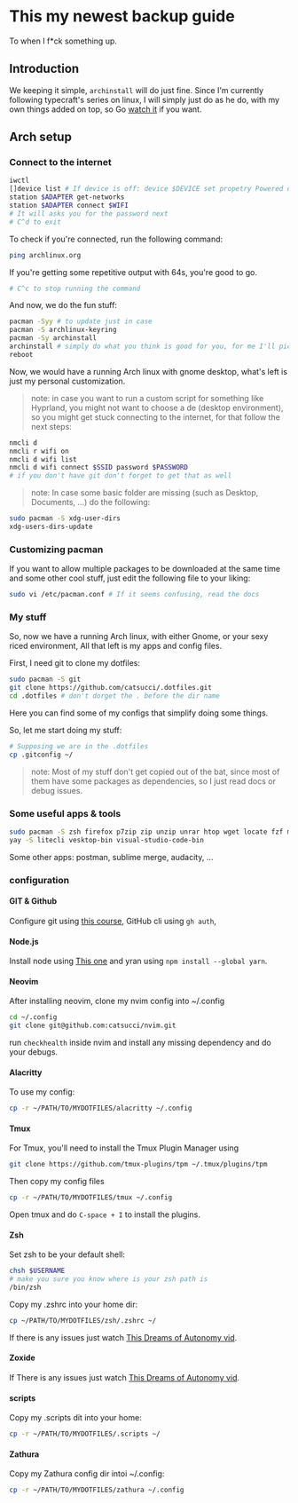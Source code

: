 # This my newest backup guide

To when I f*ck something up.

## Introduction

We keeping it simple, `archinstall` will do just fine.
Since I'm currently following typecraft's series on linux,
I will simply just do as he do, with my own things added on top,
so Go [watch it](https://www.youtube.com/playlist?list=PLsz00TDipIffGKMW4hmzmwXTvARXyJMn8) if you want.

## Arch setup

### Connect to the internet

```bash
iwctl
[]device list # If device is off: device $DEVICE set propetry Powered on
station $ADAPTER get-networks
station $ADAPTER connect $WIFI
# It will asks you for the password next
# C^d to exit
```

To check if you're connected, run the following command:

```bash
ping archlinux.org
```

If you're getting some repetitive output with 64s, you're good to go.

```bash
# C^c to stop running the command
```

And now, we do the fun stuff:

```bash
pacman -Syy # to update just in case
pacman -S archlinux-keyring
pacman -Sy archinstall
archinstall # simply do what you think is good for you, for me I'll pick gnome for the de
reboot
```

Now, we would have a running Arch linux with gnome desktop, what's left is just my personal customization.

> note: in case you want to run a custom script for something like Hyprland, you might not want to choose a de (desktop environment), so you might get stuck connecting to the internet, for that follow the next steps:
```bash
nmcli d
nmcli r wifi on
nmcli d wifi list
nmcli d wifi connect $SSID password $PASSWORD
# if you don't have git don't forget to get that as well
```
> note: In case some basic folder are missing (such as Desktop, Documents, ...) do the following:
```bash
sudo pacman -S xdg-user-dirs
xdg-users-dirs-update
```

### Customizing pacman

If you want to allow multiple packages to be downloaded at the
same time and some other cool stuff, just edit the following file to your liking:

```bash
sudo vi /etc/pacman.conf # If it seems confusing, read the docs
```

### My stuff

So, now we have a running Arch linux, with either Gnome, or your 
sexy riced environment, All that left is my apps and config files.

First, I need git to clone my dotfiles:

```bash
sudo pacman -S git
git clone https://github.com/catsucci/.dotfiles.git
cd .dotfiles # don't dorget the . before the dir name
```

Here you can find some of my configs that simplify doing some things.

So, let me start doing my stuff:

```bash
# Supposing we are in the .dotfiles
cp .gitconfig ~/
```

> note: Most of my stuff don't get copied out of the bat, since most of them have some packages as dependencies, so I just read docs or debug issues.

### Some useful apps & tools

```bash
sudo pacman -S zsh firefox p7zip zip unzip unrar htop wget locate fzf man-db ripgrep tmux neovim zoxide ttf-jetbrains-mono-nerd jdk-openjdk libreoffice-fresh vlc gimp inkscape obs-studio zathura zathura-pdf-mupdf flatpak github-cli lazygit python-pip spotify-launcher sqlite-doc sqlitebrowser adobe-source-code-pro-fonts adobe-source-han-sans-jp-fonts adobe-source-han-serif-jp-fonts alacritty bat bluez-utils cloc curl eza fd htop kdenlive noto-fonts-cjk noto-fonts-emoji steam texlive thefuck tldr wine
yay -S litecli vesktop-bin visual-studio-code-bin
```
Some other apps:
postman, sublime merge, audacity, ...

### configuration

#### GIT & Github

Configure git using [this course](https://www.theodinproject.com/lessons/foundations-setting-up-git), GitHub cli using `gh auth`, 

#### Node.js

Install node using [This one](https://www.theodinproject.com/lessons/foundations-installing-node-js)
and yran using `npm install --global yarn`.

#### Neovim

After installing neovim, clone my nvim config into ~/.config

```bash
cd ~/.config
git clone git@github.com:catsucci/nvim.git
```
run `checkhealth` inside nvim and install any missing dependency
and do your debugs.

#### Alacritty

To use my config:

```bash
cp -r ~/PATH/TO/MYDOTFILES/alacritty ~/.config
```
#### Tmux

For Tmux, you'll need to install the Tmux Plugin Manager using

```bash
git clone https://github.com/tmux-plugins/tpm ~/.tmux/plugins/tpm
```

Then copy my config files

```bash
cp -r ~/PATH/TO/MYDOTFILES/tmux ~/.config
```

Open tmux and do `C-space + I` to install the plugins.

#### Zsh

Set zsh to be your default shell:

```bash
chsh $USERNAME
# make you sure you know where is your zsh path is
/bin/zsh
```
Copy my .zshrc into your home dir:

```bash
cp ~/PATH/TO/MYDOTFILES/zsh/.zshrc ~/
```

If there is any issues just watch [This Dreams of Autonomy vid](https://www.youtube.com/watch?v=ud7YxC33Z3w&t=262s).

#### Zoxide

If There is any issues just watch [This Dreams of Autonomy vid](https://www.youtube.com/watch?v=aghxkpyRVDY&t=397s).

#### scripts

Copy my .scripts dit into your home:

```bash
cp -r ~/PATH/TO/MYDOTFILES/.scripts ~/
```

#### Zathura

Copy my Zathura config dir intoi ~/.config:

```bash
cp -r ~/PATH/TO/MYDOTFILES/zathura ~/.config